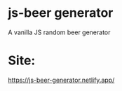 # js-beer generator
A vanilla JS random beer generator

# Site:
https://js-beer-generator.netlify.app/